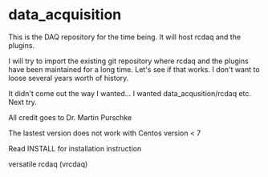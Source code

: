 # data_acquisition
This is the DAQ repository for the time being. It will host rcdaq and the plugins.

I will try to import the existing git repository where rcdaq and the plugins have been maintained for a long time.
Let's see if that works. I don't want to loose several years worth of history.

It didn't come out the way I wanted... I wanted data_acqusition/rcdaq etc. Next try.

All credit goes to Dr. Martin Purschke 

The lastest version does not work with Centos version < 7

Read INSTALL for installation instruction

versatile rcdaq (vrcdaq)
